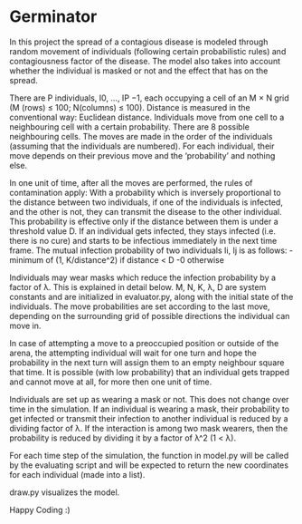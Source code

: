 # Germinator
In this project the spread of a contagious disease is modeled through random movement of individuals (following certain probabilistic rules) and contagiousness factor of the disease. The model also takes into account whether the individual is masked or not and the effect that has on the spread.

There are P individuals, I0, ..., IP −1, each occupying a cell of an M × N grid (M (rows) ≤ 100; N(columns) ≤
100). Distance is measured in the conventional way: Euclidean distance. Individuals move from one cell to a
neighbouring cell with a certain probability. There are 8 possible neighbouring cells. The moves are
made in the order of the individuals (assuming that the individuals are numbered). For each individual,
their move depends on their previous move and the ‘probability’ and nothing else.

In one unit of time, after all the moves are performed, the rules of contamination apply: With a probability
which is inversely proportional to the distance between two individuals, if one of the individuals is infected, and
the other is not, they can transmit the disease to the other individual. This probability is effective only if the
distance between them is under a threshold value D. If an individual gets infected, they stays infected (i.e.
there is no cure) and starts to be infectious immediately in the next time frame.
The mutual infection probability of two individuals Ii, Ij is as follows:
-minimum of (1, K/distance^2) if distance < D
-0 otherwise

Individuals may wear masks which reduce the infection probability by a factor of λ. This is explained in detail
below.
M, N, K, λ, D are system constants and are initialized in evaluator.py, along with the initial state of the individuals.
The move probabilities are set according to the last move, depending on the surrounding grid of possible directions the individual can move in.

In case of attempting a move to a preoccupied position or outside of the arena, the attempting individual
will wait for one turn and hope the probability in the next turn will assign them to an empty neighbour
square that time. It is possible (with low probability) that an individual gets trapped and cannot move
at all, for more then one unit of time.

Individuals are set up as wearing a mask or not. This does not change over time in the simulation. If
an individual is wearing a mask, their probability to get infected or transmit their infection to another
individual is reduced by a dividing factor of λ. If the interaction is among two mask wearers, then the probability
is reduced by dividing it by a factor of λ^2 (1 < λ).

For each time step of the simulation, the function in model.py will be called by the evaluating script
and will be expected to return the new coordinates for each individual (made into
a list).

draw.py visualizes the model.

Happy Coding :)
